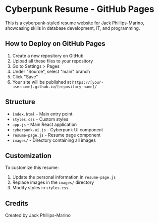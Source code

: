 # Cyberpunk Resume - GitHub Pages

This is a cyberpunk-styled resume website for Jack Phillips-Marino, showcasing skills in database development, IT, and programming.

## How to Deploy on GitHub Pages

1. Create a new repository on GitHub
2. Upload all these files to your repository
3. Go to Settings > Pages
4. Under "Source", select "main" branch
5. Click "Save"
6. Your site will be published at `https://[your-username].github.io/[repository-name]/`

## Structure

- `index.html` - Main entry point
- `styles.css` - Custom styles
- `app.js` - Main React application
- `cyberpunk-ui.js` - Cyberpunk UI component
- `resume-page.js` - Resume page component
- `images/` - Directory containing all images

## Customization

To customize this resume:
1. Update the personal information in `resume-page.js`
2. Replace images in the `images/` directory
3. Modify styles in `styles.css`

## Credits

Created by Jack Phillips-Marino

